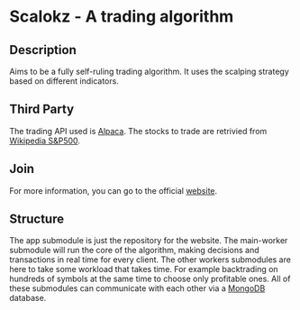 # Scalokz - A trading algorithm
## Description
Aims to be a fully self-ruling trading algorithm. It uses the scalping strategy based on different indicators.
## Third Party
The trading API used is [Alpaca](https://github.com/alpacahq/alpaca-trade-api-python). The stocks to trade are retrivied from [Wikipedia S&P500](https://en.wikipedia.org/wiki/List_of_S%26P_500_companies).
## Join
For more information, you can go to the official [website](https://www.scalokz.com).
## Structure
The app submodule is just the repository for the website.
The main-worker submodule will run the core of the algorithm, making decisions and transactions in real time for every client.
The other workers submodules are here to take some workload that takes time. For example backtrading on hundreds of symbols at the same time to choose only profitable ones.
All of these submodules can communicate with each other via a [MongoDB](https://www.mongodb.com/) database.
